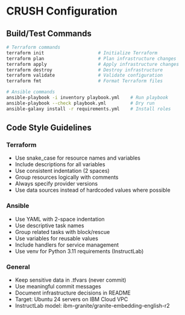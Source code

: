 # CRUSH Configuration

## Build/Test Commands
```bash
# Terraform commands
terraform init                    # Initialize Terraform
terraform plan                    # Plan infrastructure changes
terraform apply                   # Apply infrastructure changes
terraform destroy                 # Destroy infrastructure
terraform validate                # Validate configuration
terraform fmt                     # Format Terraform files

# Ansible commands
ansible-playbook -i inventory playbook.yml    # Run playbook
ansible-playbook --check playbook.yml         # Dry run
ansible-galaxy install -r requirements.yml    # Install roles
```

## Code Style Guidelines

### Terraform
- Use snake_case for resource names and variables
- Include descriptions for all variables
- Use consistent indentation (2 spaces)
- Group resources logically with comments
- Always specify provider versions
- Use data sources instead of hardcoded values where possible

### Ansible
- Use YAML with 2-space indentation
- Use descriptive task names
- Group related tasks with block/rescue
- Use variables for reusable values
- Include handlers for service management
- Use venv for Python 3.11 requirements (InstructLab)

### General
- Keep sensitive data in .tfvars (never commit)
- Use meaningful commit messages
- Document infrastructure decisions in README
- Target: Ubuntu 24 servers on IBM Cloud VPC
- InstructLab model: ibm-granite/granite-embedding-english-r2